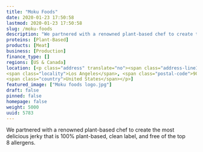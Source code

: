 ```yaml
---
title: "Moku Foods"
date: 2020-01-23 17:50:58
lastmod: 2020-01-23 17:50:58
slug: /moku-foods
description: "We partnered with a renowned plant-based chef to create the most delicious jerky that is 100% plant-based, clean label, and free of the top 8 allergens."
proteins: [Plant-Based]
products: [Meat]
business: [Production]
finance_type: []
regions: [US & Canada]
location: [<p class="address" translate="no"><span class="address-line1">Palisades Drive</span><br>
<span class="locality">Los Angeles</span>, <span class="postal-code">90272</span><br>
<span class="country">United States</span></p>]
featured_image: ["Moku foods logo.jpg"]
draft: false
pinned: false
homepage: false
weight: 5000
uuid: 5783
---
```

<p>We partnered with a renowned plant-based chef to create the most delicious jerky that is 100% plant-based, clean label, and free of the top 8 allergens.</p>
